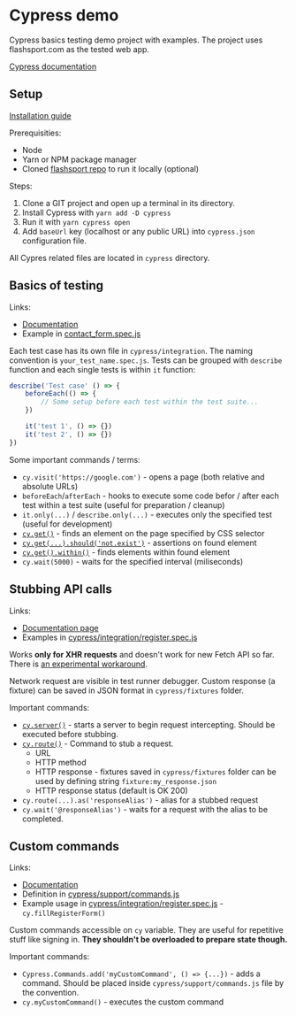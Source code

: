 # Cypress demo

Cypress basics testing demo project with examples. The project uses flashsport.com as the tested web app.

[Cypress documentation](https://docs.cypress.io/guides/overview/why-cypress.html)

## Setup

[Installation guide](https://docs.cypress.io/guides/getting-started/installing-cypress.html)

Prerequisities:
- Node
- Yarn or NPM package manager
- Cloned [flashsport repo](https://gitlab.ack.ee/Web/flash-sport) to run it locally (optional)

Steps:
 1. Clone a GIT project and open up a terminal in its directory.
 2. Install Cypress with `yarn add -D cypress`
 3. Run it with `yarn cypress open`
 4. Add `baseUrl` key (localhost or any public URL) into `cypress.json` configuration file.

All Cypres related files are located in `cypress` directory.

## Basics of testing

Links:
- [Documentation](https://docs.cypress.io/guides/getting-started/writing-your-first-test.html)
- Example in [contact_form.spec.js](cypress/integration/contact_form.spec.js)

Each test case has its own file in `cypress/integration`. The naming convention is `your_test_name.spec.js`. Tests can be grouped with `describe` function and each single tests is within `it` function:

```js
describe('Test case' () => {
    beforeEach(() => {
        // Some setup before each test within the test suite...
    })

    it('test 1', () => {})
    it('test 2', () => {})
})
```

Some important commands / terms:
 - `cy.visit('https://google.com')` - opens a page (both relative and absolute URLs)
 - `beforeEach`/`afterEach` - hooks to execute some code befor / after each test within a test suite (useful for preparation / cleanup)
 - `it.only(...)` / `describe.only(...)` - executes only the specified test (useful for development)
 - [`cy.get()`](https://docs.cypress.io/api/commands/get.html) - finds an element on the page specified by CSS selector
 - [`cy.get(...).should('not.exist')`](https://docs.cypress.io/api/commands/should.html) - assertions on found element
 - [`cy.get().within()`](https://docs.cypress.io/api/commands/within.html) - finds elements within found element
 - `cy.wait(5000)` - waits for the specified interval (miliseconds)

## Stubbing API calls

Links:
 - [Documentation page](https://docs.cypress.io/guides/guides/network-requests.html)
 - Examples in [cypress/integration/register.spec.js](cypress/integration/register.spec.js)

Works **only for XHR requests** and doesn't work for new Fetch API so far. There is [an experimental workaround](https://docs.cypress.io/guides/guides/network-requests.html#Testing-Strategies).

Network request are visible in test runner debugger. Custom response (a fixture) can be saved in JSON format in `cypress/fixtures` folder.

Important commands:
 - [`cy.server()`](https://docs.cypress.io/api/commands/server.html#Syntax)  - starts a server to begin request intercepting. Should be executed before stubbing.
 - [`cy.route()`](https://docs.cypress.io/api/commands/route.html) - Command to stub a request.
   - URL
   - HTTP method
   - HTTP response - fixtures saved in `cypress/fixtures` folder can be used by defining string `fixture:my_response.json`
   - HTTP response status (default is OK 200)
- `cy.route(...).as('responseAlias')` - alias for a stubbed request
- `cy.wait('@responseAlias')` - waits for a request with the alias to be completed.
  

## Custom commands

Links:
 - [Documentation](https://on.cypress.io/custom-commands)
 - Definition in [cypress/support/commands.js](cypress/support/commands.js)
 - Example usage in [cypress/integration/register.spec.js](cypress/integration/register.spec.js) - `cy.fillRegisterForm()`

Custom commands accessible on `cy` variable. They are useful for repetitive stuff like signing in. **They shouldn't be overloaded to prepare state though.**

Important commands:
 - `Cypress.Commands.add('myCustomCommand', () => {...})` - adds a command. Should be placed inside `cypress/support/commands.js` file by the convention.
 - `cy.myCustomCommand()` - executes the custom command
